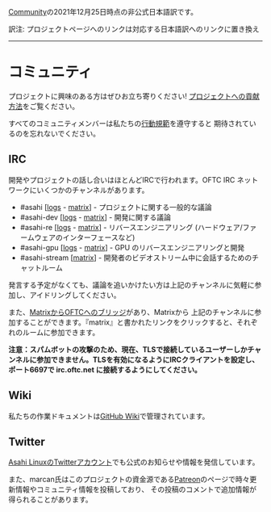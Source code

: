 [Community](https://asahilinux.org/community)の2021年12月25日時点の非公式日本語訳です。

訳注: プロジェクトページへのリンクは対応する日本語訳へのリンクに置き換え
 
---
# コミュニティ

プロジェクトに興味のある方はぜひお立ち寄りください! [プロジェクトへの貢献方法](https://github.com/asfdrwe/asahi-linux-translations/blob/main/contribute.md)をご覧ください。

すべてのコミュニティメンバーは私たちの[行動規範](https://github.com/asfdrwe/asahi-linux-translations/blob/main/code-of-conduct.md)を遵守すると
期待されているのを忘れないでください。

## IRC
開発やプロジェクトの話し合いはほとんどIRCで行われます。OFTC IRC ネットワークにいくつかのチャンネルがあります。

- #asahi \[[logs](https://oftc.irclog.whitequark.org/asahi) - [matrix](https://matrix.to/#/#_oftc_#asahi:matrix.org)\] -
プロジェクトに関する一般的な議論
- #asahi-dev \[[logs](https://oftc.irclog.whitequark.org/asahi-dev) - [matrix](https://matrix.to/#/#_oftc_#asahi-dev:matrix.org)\] -
開発に関する議論
- #asahi-re \[[logs](https://oftc.irclog.whitequark.org/asahi-re) - [matrix](https://matrix.to/#/#_oftc_#asahi-re:matrix.org)\] - 
リバースエンジニアリング (ハードウェア/ファームウェアのインターフェースなど)
- #asahi-gpu \[[logs](https://oftc.irclog.whitequark.org/asahi-gpu) - [matrix](https://matrix.to/#/#_oftc_#asahi-gpu:matrix.org)\] - 
GPU のリバースエンジニアリングと開発
- #asahi-stream \[[matrix](https://matrix.to/#/#_oftc_#asahi-stream:matrix.org)\] - 開発者のビデオストリーム中に会話するためのチャットルーム

発言する予定がなくても、議論を追いかけたい方は上記のチャンネルに気軽に参加し、アイドリングしてください。

また、[MatrixからOFTCへのブリッジ](https://medium.com/@RiotChat/new-irc-integrations-oftc-and-snoonet-b88883a58303)があり、Matrixから
上記のチャンネルに参加することができます。『matrix』と書かれたリンクをクリックすると、それぞれのルームに参加できます。

**注意：スパムボットの攻撃のため、現在、TLSで接続しているユーザーしかチャンネルに参加できません。TLSを有効になるようにIRCクライアントを設定し、
ポート6697で irc.oftc.net に接続するようにしてください。**

## Wiki

私たちの作業ドキュメントは[GitHub Wiki](https://github.com/asfdrwe/asahi-linux-translations/wiki)で管理されています。

## Twitter

[Asahi LinuxのTwitterアカウント](https://twitter.com/AsahiLinux)でも公式のお知らせや情報を発信しています。

また、marcan氏はこのプロジェクトの資金源である[Patreon](https://patreon.com/marcan)のページで時々更新情報やコミュニティ情報を投稿しており、
その投稿のコメントで追加情報が得られることがあります。
